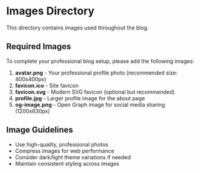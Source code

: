 # Images Directory

This directory contains images used throughout the blog.

## Required Images

To complete your professional blog setup, please add the following images:

1. **avatar.png** - Your professional profile photo (recommended size: 400x400px)
2. **favicon.ico** - Site favicon 
3. **favicon.svg** - Modern SVG favicon (optional but recommended)
4. **profile.jpg** - Larger profile image for the about page
5. **og-image.png** - Open Graph image for social media sharing (1200x630px)

## Image Guidelines

- Use high-quality, professional photos
- Compress images for web performance
- Consider dark/light theme variations if needed
- Maintain consistent styling across images